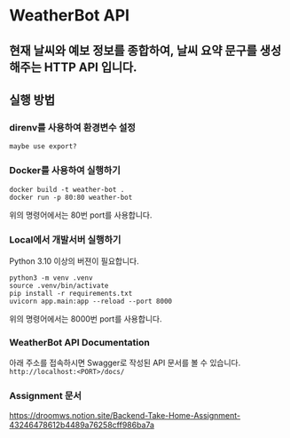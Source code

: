 # WeatherBot API

## 현재 날씨와 예보 정보를 종합하여, 날씨 요약 문구를 생성해주는 HTTP API 입니다.

## 실행 방법

### direnv를 사용하여 환경변수 설정
```
maybe use export?
```

### Docker를 사용하여 실행하기
```
docker build -t weather-bot .
docker run -p 80:80 weather-bot
```
위의 명령어에서는 80번 port를 사용합니다.

### Local에서 개발서버 실행하기
Python 3.10 이상의 버젼이 필요합니다.
```
python3 -m venv .venv
source .venv/bin/activate
pip install -r requirements.txt
uvicorn app.main:app --reload --port 8000
```
 위의 명령어에서는 8000번 port를 사용합니다.

### WeatherBot API Documentation
아래 주소를 접속하시면 Swagger로 작성된 API 문서를 볼 수 있습니다.
`http://localhost:<PORT>/docs/`

### Assignment 문서
https://droomws.notion.site/Backend-Take-Home-Assignment-43246478612b4489a76258cff986ba7a
